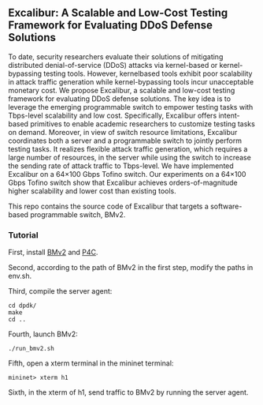 ## Excalibur: A Scalable and Low-Cost Testing Framework for Evaluating DDoS Defense Solutions

To date, security researchers evaluate their solutions of mitigating distributed denial-of-service (DDoS) attacks via kernel-based or kernel-bypassing testing tools. However, kernelbased tools exhibit poor scalability in attack traffic generation while kernel-bypassing tools incur unacceptable monetary cost. We propose Excalibur, a scalable and low-cost testing framework for evaluating DDoS defense solutions. The key idea is to leverage the emerging programmable switch to empower testing tasks with Tbps-level scalability and low cost. Specifically, Excalibur offers intent-based primitives to enable academic researchers to customize testing tasks on demand. Moreover, in view of switch resource limitations, Excalibur coordinates both a server and a programmable switch to jointly perform testing tasks. It realizes flexible attack traffic generation, which requires a large number of resources, in the server while using the switch to increase the sending rate of attack traffic to Tbps-level. We have implemented Excalibur on a 64×100 Gbps Tofino switch. Our experiments on a 64×100 Gbps Tofino switch show that Excalibur achieves orders-of-magnitude higher scalability and lower cost than existing tools.

This repo contains the source code of Excalibur that targets a software-based programmable switch, BMv2. 

### Tutorial

First, install [BMv2](https://github.com/p4lang/behavioral-model) and [P4C](https://github.com/p4lang/p4c).

Second, according to the path of BMv2 in the first step, modify the paths in env.sh.

Third, compile the server agent:

```
cd dpdk/
make
cd ..
```

Fourth, launch BMv2:

```
./run_bmv2.sh
```

Fifth, open a xterm terminal in the mininet terminal:

```
mininet> xterm h1
```

Sixth, in the xterm of h1, send traffic to BMv2 by running the server agent.
